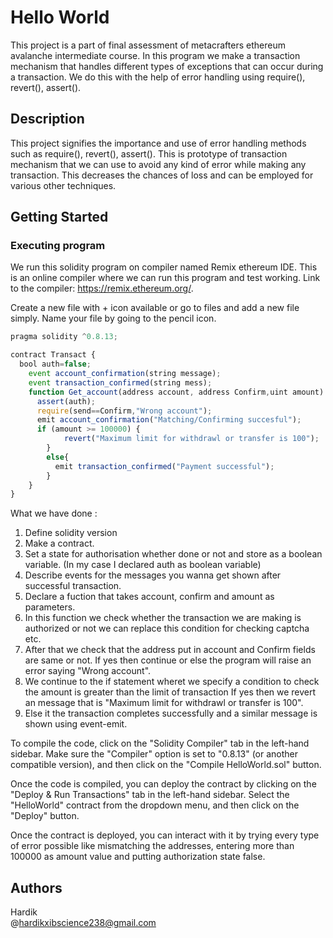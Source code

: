 # Hello World

This project is a part of final assessment of metacrafters ethereum avalanche intermediate course. In this program we make a transaction mechanism that handles different types of exceptions that can occur during a transaction. We do this with the help of error handling using require(), revert(), assert().

## Description

This project signifies the importance and use of error handling methods such as require(), revert(), assert(). This is prototype of transaction mechanism that we can use to avoid any kind of error while making any transaction. This decreases the chances of loss and can be employed for various other techniques.

## Getting Started

### Executing program

We run this solidity program on compiler named Remix ethereum IDE. This is an online compiler where we can run this program and test working. Link to the compiler: https://remix.ethereum.org/.

Create a new file with + icon available or go to files and add a new file simply. Name your file by going to the pencil icon.
```javascript
pragma solidity ^0.8.13;

contract Transact {
  bool auth=false;
    event account_confirmation(string message);
    event transaction_confirmed(string mess);
    function Get_account(address account, address Confirm,uint amount) public {
      assert(auth);
      require(send==Confirm,"Wrong account");
      emit account_confirmation("Matching/Confirming succesful");
      if (amount >= 100000) {
            revert("Maximum limit for withdrawl or transfer is 100");
        }
        else{
          emit transaction_confirmed("Payment successful");
        }
    }
}

```
What we have done :

1. Define solidity version
2. Make a contract.
3. Set a state for authorisation whether done or not and store as a boolean variable. (In my case I declared auth as boolean variable)
4. Describe events for the messages you wanna get shown after successful transaction.
5. Declare a fuction that takes account, confirm and amount as parameters.
6. In this function we check whether the transaction we are making is authorized or not we can replace this condition for checking captcha etc.
7. After that we check that the address put in account and Confirm fields are same or not. If yes then continue or else the program will raise an error saying "Wrong account".
8. We continue to the if statement wheret we specify a condition to check the amount is greater than the limit of transaction If yes then we revert an message that is "Maximum limit for withdrawl or transfer is 100".
9. Else it the transaction completes successfully and a similar message is shown using event-emit.

To compile the code, click on the "Solidity Compiler" tab in the left-hand sidebar. Make sure the "Compiler" option is set to "0.8.13" (or another compatible version), and then click on the "Compile HelloWorld.sol" button.

Once the code is compiled, you can deploy the contract by clicking on the "Deploy & Run Transactions" tab in the left-hand sidebar. Select the "HelloWorld" contract from the dropdown menu, and then click on the "Deploy" button.

Once the contract is deployed, you can interact with it by trying every type of error possible like mismatching the addresses, entering more than 100000 as amount value and putting authorization state false.

## Authors

Hardik  
@hardikxibscience238@gmail.com
